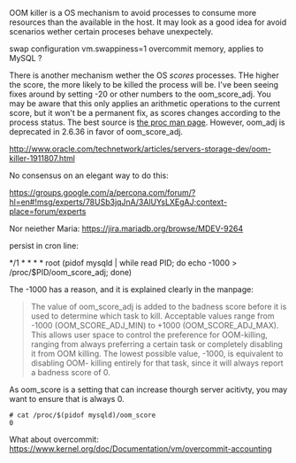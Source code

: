 

OOM killer is a OS mechanism to avoid processes to consume more resources than the available in the host.
It may look as a good idea for avoid scenarios wether certain proceses behave unexpectely. 

swap configuration vm.swappiness=1 
overcommit memory, applies to MySQL ?

There is another mechanism wether the OS _scores_ processes. THe higher the score, the more likely to be killed
the process will be. I've been seeing fixes around by setting -20 or other numbers to the oom_score_adj. You may
be aware that this only applies an arithmetic operations to the current score, but it won't be a permanent fix,
as scores changes according to the process status. The best source is [the proc man page](http://man7.org/linux/man-pages/man5/proc.5.html).
However, oom_adj is deprecated in 2.6.36 in favor of oom_score_adj. 


http://www.oracle.com/technetwork/articles/servers-storage-dev/oom-killer-1911807.html


No consensus on an elegant way to do this:

https://groups.google.com/a/percona.com/forum/?hl=en#!msg/experts/78USb3jqJnA/3AlUYsLXEgAJ;context-place=forum/experts

Nor neiether Maria:
https://jira.mariadb.org/browse/MDEV-9264


persist in cron line:


*/1 * * * * root (pidof mysqld | while read PID; do echo -1000 > /proc/$PID/oom_score_adj; done) 

The -1000 has a reason, and it is explained clearly in the manpage:


> The value of oom_score_adj is added to the badness score
>              before it is used to determine which task to kill.  Acceptable
>              values range from -1000 (OOM_SCORE_ADJ_MIN) to +1000
>              (OOM_SCORE_ADJ_MAX).  This allows user space to control the
>              preference for OOM-killing, ranging from always preferring a
>              certain task or completely disabling it from OOM killing.  The
>              lowest possible value, -1000, is equivalent to disabling OOM-
>              killing entirely for that task, since it will always report a
>              badness score of 0.


As oom_score is a setting that can increase thourgh server acitivty, you may want to ensure that is
always 0.  

```
# cat /proc/$(pidof mysqld)/oom_score
0
```
 
What about overcommit:
https://www.kernel.org/doc/Documentation/vm/overcommit-accounting



